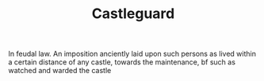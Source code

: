 ---
title: Castleguard
letter: C
permalink: "/definitions/bld-castleguard.html"
body: In feudal law. An imposition anciently laid upon such persons as lived within
  a certain distance of any castle, towards the maintenance, bf such as watched and
  warded the castle
published_at: '2018-07-07'
source: Black's Law Dictionary 2nd Ed (1910)
layout: post
---